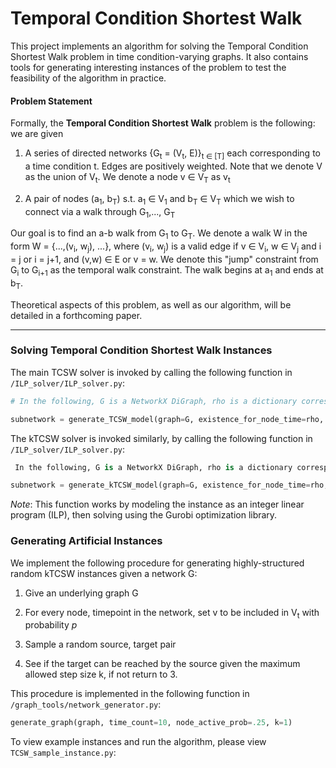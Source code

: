 # Temporal Condition Shortest Walk

This project implements an algorithm for solving the Temporal Condition Shortest Walk problem in time condition-varying graphs. It also contains tools for generating interesting instances of the problem to test the feasibility of the algorithm in practice. 


#### Problem Statement

Formally, the __Temporal Condition Shortest Walk__ problem is the following: we are given

1. A series of directed networks {G<sub>t</sub> = (V<sub>t</sub>, E)}<sub>t ∈ [T]</sub> each corresponding to a time condition t. Edges are positively weighted. Note that we denote V as the union of  V<sub>t</sub>. We denote a node v ∈ V<sub>T</sub> as v<sub>t</sub>

2. A pair of nodes (a<sub>1</sub>, b<sub>T</sub>) s.t. a<sub>1</sub> ∈ V<sub>1</sub> and b<sub>T</sub> ∈ V<sub>T</sub> which we wish to connect via a walk through G<sub>1</sub>,..., G<sub>T</sub>

Our goal is to find an a-b walk from G<sub>1</sub> to G<SUB>T</SUB>. We denote a walk W in the form W = {...,(v<sub>i</sub>, w<sub>j</sub>), ...}, where (v<sub>i</sub>, w<sub>j</sub>) is a valid edge if v ∈ V<sub>i</sub>, w ∈ V<sub>j</sub> and i = j or i = j+1, and (v,w) ∈ E or v = w. We denote this "jump" constraint from G<sub>i</sub> to G<sub>i+1</sub> as the <bold>temporal walk constraint</bold>. The walk begins at a<sub>1</sub> and ends at b<sub>T</sub>.

Theoretical aspects of this problem, as well as our algorithm, will be detailed in a forthcoming paper.


---
### Solving Temporal Condition Shortest Walk Instances

The main TCSW solver is invoked by calling the following function in `/ILP_solver/ILP_solver.py`:

```python
# In the following, G is a NetworkX DiGraph, rho is a dictionary corresponding to whether v is in V_t, and pair is a (source,target) tuple. See the docstring for details. Subnetwork returns the subnetwork traversed by the walk

subnetwork = generate_TCSW_model(graph=G, existence_for_node_time=rho, connectivity_demands=pair)
```

The kTCSW solver is invoked similarly, by calling the following function in `/ILP_solver/ILP_solver.py`:

```python
 In the following, G is a NetworkX DiGraph, rho is a dictionary corresponding to whether v is in V_t, pair is a (source,target) tuple, step_size), and step_size is the max allowable step size. See the docstring for details. Subnetwork returns the subnetwork traversed by the walk

subnetwork = generate_kTCSW_model(graph=G, existence_for_node_time=rho, connectivity_demands=pair, k = step_size)
```


_Note_: This function works by modeling the instance as an integer linear program (ILP), then solving using the Gurobi optimization library.



### Generating Artificial Instances

We implement the following procedure for generating highly-structured random kTCSW instances given a network G:

1. Give an underlying graph G

2. For every node, timepoint in the network, set v to be included in V<sub>t</sub> with probability _p_

3. Sample a random source, target pair 

4. See if the target can be reached by the source given the maximum allowed step size k, if not return to 3.


This procedure is implemented in the following function in `/graph_tools/network_generator.py`:

```python
generate_graph(graph, time_count=10, node_active_prob=.25, k=1)
```

To view example instances and run the algorithm, please view `TCSW_sample_instance.py`:
